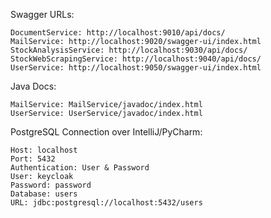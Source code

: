 Swagger URLs:

    DocumentService: http://localhost:9010/api/docs/
    MailService: http://localhost:9020/swagger-ui/index.html
    StockAnalysisService: http://localhost:9030/api/docs/
    StockWebScrapingService: http://localhost:9040/api/docs/
    UserService: http://localhost:9050/swagger-ui/index.html



Java Docs:
    
    MailService: MailService/javadoc/index.html
    UserService: UserService/javadoc/index.html

PostgreSQL Connection over IntelliJ/PyCharm:

    Host: localhost
    Port: 5432
    Authentication: User & Password
    User: keycloak
    Password: password
    Database: users
    URL: jdbc:postgresql://localhost:5432/users